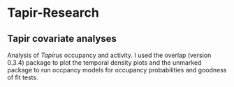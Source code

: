 # Tapir-Research
## Tapir covariate analyses

Analysis of *Tapirus* occupancy and activity. 
I used the overlap (version 0.3.4) package to plot the temporal density plots and the unmarked package to run occpancy models for occupancy probabilities and goodness of fit tests. 
